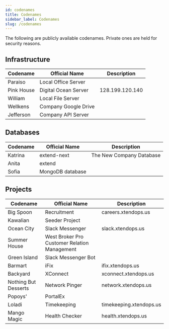 ```yaml
---
id: codenames
title: Codenames
sidebar_label: Codenames
slug: /codenames
---
```


The following are publicly available codenames. Private ones are held for security reasons.

## Infrastructure

Codename | Official Name | Description
--- | --- | --- |
Paraiso | Local Office Server |
Pink House | Digital Ocean Server | 128.199.120.140
William | Local File Server |
Wellkens | Company Google Drive |
Jefferson | Company API Server |

## Databases

Codename | Official Name | Description
--- | --- | --- |
Katrina | extend-next | The New Company Database
Anita | extend |
Sofia | MongoDB database |

## Projects

Codename | Official Name | Description
--- | --- | --- |
Big Spoon | Recruitment | careers.xtendops.us
Kawalian | Seeder Project |
Ocean City | Slack Messenger | slack.xtendops.us
Summer House | West Broker Pro Customer Relation Management |
Green Island | Slack Messenger Bot |
Barmart | iFix | ifix.xtendops.us
Backyard | XConnect | xconnect.xtendops.us
Nothing But Desserts | Network Pinger | network.xtendops.us
Popoys' | PortalEx |
Loladi | Timekeeping | timekeeping.xtendops.us
Mango Magic | Health Checker | health.xtendops.us
